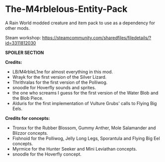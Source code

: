 # The-M4rblelous-Entity-Pack
A Rain World modded creature and item pack to use as a dependency for other mods.

Steam workshop: https://steamcommunity.com/sharedfiles/filedetails/?id=3311812030

**SPOILER SECTION**

**Credits:**
- LB/M4rbleL1ne for almost everything in this mod.
- Wrayk for the first version of the Silver Lizard.
- Thrithralas for the first version of the Polliwog.
- snoodle for Hoverfly sounds and sprites.
- the one who screams I guess for the first version of the Water Blob and the Blob Piece.
- Alduris for the first implementation of Vulture Grubs' calls to Flying Big Eels.

**Credits for concepts:**
- Tronsx for the Rubber Blossom, Gummy Anther, Mole Salamander and Blizzor concepts.
- Fishnoid for the Polliwog, Jelly Long Legs, Sporantula and Flying Big Eel concepts.
- Myrmice for the Hunter Seeker and Mini Leviathan concepts.
- snoodle for the Hoverfly concept.
